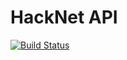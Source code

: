 # HackNet API

[![Build Status](https://magnum.travis-ci.com/L3o-pold/HackNetAPI.svg?token=J9SsNWD7oaDipUZgceD8&branch=master)](https://magnum.travis-ci.com/L3o-pold/HackNetAPI)
